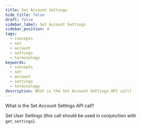 ```yaml
---
title: Set Account Settings
hide_title: false
draft: false
sidebar_label: Set Account Settings
sidebar_position: 4
tags:
  - concepts
  - set
  - account
  - settings
  - terminology
keywords:
  - concepts
  - set
  - account
  - settings
  - terminology
description: What is the Set Account Settings API call?
---
```


What is the Set Account Settings API call?

Set User Settings (this call should be used in conjunction with `get_settings`).
